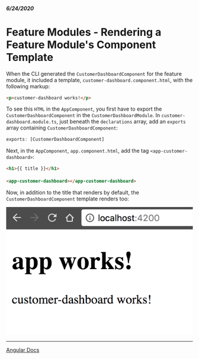 ##### 6/24/2020
# Feature Modules - Rendering a Feature Module's Component Template
When the CLI generated the `CustomerDashboardComponent` for the feature module, it included a template, `customer-dashboard.component.html`, with the following markup:

```html
<p>customer-dashboard works!</p>
```
To see this `HTML` in the `AppComponent`, you first have to export the `CustomerDashboardComponent` in the `CustomerDashboardModule`. In `customer-dashboard.module.ts`, just beneath the `declarations` array, add an `exports` array containing `CustomerDashboardComponent`:

```ts
exports: [CustomerDashboardComponent]
```

Next, in the `AppComponent`, `app.component.html`, add the tag `<app-customer-dashboard>`:

```html
<h1>{{ title }}</h1>

<app-customer-dashboard></app-customer-dashboard>
```

Now, in addition to the title that renders by default, the `CustomerDashboardComponent` template renders too:

![Feature Module](../../../Assets/featureModule.png)

---

[Angular Docs](https://angular.io/guide/feature-modules#rendering-a-feature-modules-component-template)